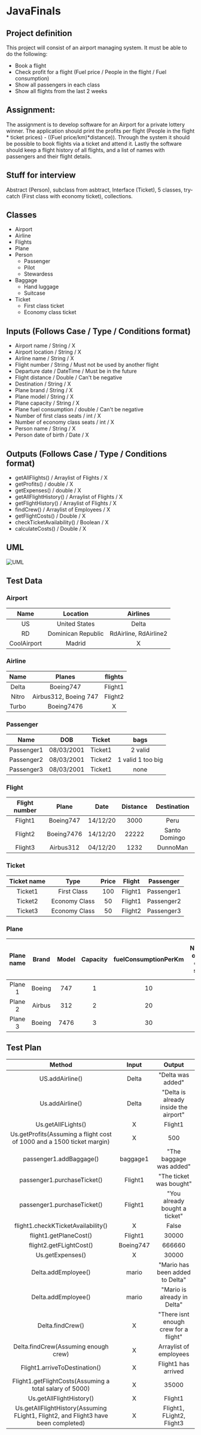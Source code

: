 # JavaFinals
## Project definition
This project will consist of an airport managing system. It must be able to do the following:
* Book a flight
* Check profit for a flight (Fuel price / People in the flight / Fuel consumption)
* Show all passengers in each class
* Show all flights from the last 2 weeks

## Assignment:
The assignment is to develop software for an Airport for a private lottery winner. 
The application should print the profits per flight (People in the flight * ticket prices) - ((Fuel price/km)*distance)). 
Through the system it should be possible to book flights via a ticket and attend it.
Lastly the software should keep a flight history of all flights, and a list of names with passengers
and their flight details.

## Stuff for interview
Abstract (Person), subclass from asbtract, Interface (Ticket), 5 classes, try-catch (First class with economy ticket), collections.

## Classes
* Airport
* Airline
* Flights
* Plane
* Person
  * Passenger
  * Pilot
  * Stewardess
* Baggage
  * Hand luggage
  * Suitcase
* Ticket
  * First class ticket
  * Economy class ticket
  
## Inputs (Follows Case / Type / Conditions format)
* Airport name / String / X
* Airport location / String / X
* Airline name / String / X
* Flight number / String / Must not be used by another flight
* Departure date / DateTime / Must be in the future
* Flight distance / Double / Can't be negative
* Destination / String / X
* Plane brand / String / X
* Plane model / String / X
* Plane capacity / String / X
* Plane fuel consumption / double / Can't be negative
* Number of first class seats / int / X
* Number of economy class seats / int / X
* Person name / String / X
* Person date of birth / Date / X

## Outputs (Follows Case / Type / Conditions format)
* getAllFlights() / Arraylist of Flights / X
* getProfits() / double / X
* getExpenses() / double / X
* getAllFlightHistory() / Arraylist of Flights / X
* getFlightHistory() / Arraylist of Flights / X
* findCrew() / Arraylist of Employees / X
* getFlightCosts() / Double / X
* checkTicketAvailability() / Boolean / X
* calculateCosts() / Double / X

## UML
![UML](https://i.imgur.com/2tWzWAY.png)

## Test Data

### Airport
| Name  | Location | Airlines  |
|     :---:      |     :---:      |     :---:      |
| US    | United States     | Delta    |
| RD       | Dominican Republic     | RdAirline, RdAirline2     |
| CoolAirport       | Madrid     | X     |

### Airline
| Name  | Planes | flights  |
|     :---:      |     :---:      |     :---:      |
| Delta    | Boeing747     | Flight1    |
| Nitro       | Airbus312, Boeing 747     | Flight2     |
| Turbo       | Boeing7476     | X     |

### Passenger
| Name  | DOB | Ticket  | bags |
|     :---:      |     :---:      |     :---:      |     :---:      |
| Passenger1     | 08/03/2001     | Ticket1    | 2 valid    |
| Passenger2       | 08/03/2001     | Ticket2     | 1 valid 1 too big     |
| Passenger3       | 08/03/2001     | Ticket1     | none    |

### Flight
 Flight number  | Plane | Date  | Distance | Destination |
|     :---:      |     :---:      |     :---:      |     :---:      |      :---:      |
| Flight1     | Boeing747     | 14/12/20    | 3000    | Peru    |
| Flight2       | Boeing7476     | 14/12/20     | 22222     | Santo Domingo    |
| Flight3       | Airbus312     | 04/12/20     | 1232    | DunnoMan    |

### Ticket
|Ticket name| Type  | Price | Flight  | Passenger |
|     :---:      |     :---:      |     :---:      |     :---:      |     :---:      |
| Ticket1     | First Class     | 100     | Flight1    | Passenger1    |
| Ticket2     | Economy Class       | 50     | Flight1     | Passenger2     |
| Ticket3     | Economy Class       | 50     | Flight2     | Passenger3     |

### Plane
|Plane name| Brand  | Model | Capacity  | fuelConsumptionPerKm | Number of first class seats | Number of economy class seats |
|     :---:      |     :---:      |     :---:      |     :---:      |     :---:      |     :---:      |     :---:      |
| Plane 1     | Boeing    | 747     | 1    | 10    | 1    | 0    |
| Plane 2     | Airbus       | 312     | 2     | 20     | 1    | 1    |
| Plane 3     | Boeing       | 7476     | 3     | 30     | 2   | 1    |

## Test Plan
| Method  | Input | Output  |
|     :---:      |     :---:      |     :---:      |
| US.addAirline()    | Delta     | "Delta was added"    |
| Us.addAirline()    | Delta     | "Delta is already inside the airport"    |
| Us.getAllFLights()    | X     | Flight1    |
| Us.getProfits(Assuming a flight cost of 1000 and a 1500 ticket margin)    | X     | 500    |
| passenger1.addBaggage()    | baggage1     | "The baggage was added"    |
| passenger1.purchaseTicket()    | Flight1     | "The ticket was bought"    |
| passenger1.purchaseTicket()    | Flight1     | "You already bought a ticket"    |
| flight1.checkKTicketAvailability()    | X     | False    |
| flight1.getPlaneCost()    |   Flight1   |  30000   |
| flight2.getFLightCost()    | Boeing747     | 666660    |
| Us.getExpenses()    | X     | 30000    |
| Delta.addEmployee()    | mario     | "Mario has been added to Delta"    |
| Delta.addEmployee()  | mario     | "Mario is already in Delta"    |
| Delta.findCrew()    | X     | "There isnt enough crew for a flight"    |
| Delta.findCrew(Assuming enough crew)    | X     | Arraylist of employees    |
| Flight1.arriveToDestination()    | X     | Flight1 has arrived    |
| Flight1.getFlightCosts(Assuming a total salary of 5000)    | X     | 35000    |
| Us.getAllFlightHistory()    | X     | Flight1    |
| Us.getAllFlightHistory(Assuming FLight1, Flight2, and Flight3 have been completed)    | X     | Flight1, FLight2, Flight3    |

